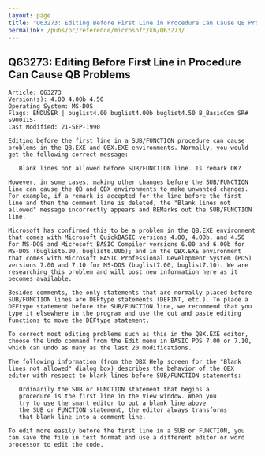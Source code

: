 ```yaml
---
layout: page
title: "Q63273: Editing Before First Line in Procedure Can Cause QB Problems"
permalink: /pubs/pc/reference/microsoft/kb/Q63273/
---
```


## Q63273: Editing Before First Line in Procedure Can Cause QB Problems

	Article: Q63273
	Version(s): 4.00 4.00b 4.50
	Operating System: MS-DOS
	Flags: ENDUSER | buglist4.00 buglist4.00b buglist4.50 B_BasicCom SR# S900115-
	Last Modified: 21-SEP-1990
	
	Editing before the first line in a SUB/FUNCTION procedure can cause
	problems in the QB.EXE and QBX.EXE environments. Normally, you would
	get the following correct message:
	
	   Blank lines not allowed before SUB/FUNCTION line. Is remark OK?
	
	However, in some cases, making other changes before the SUB/FUNCTION
	line can cause the QB and QBX environments to make unwanted changes.
	For example, if a remark is accepted for the line before the first
	line and then the comment line is deleted, the "Blank lines not
	allowed" message incorrectly appears and REMarks out the SUB/FUNCTION
	line.
	
	Microsoft has confirmed this to be a problem in the QB.EXE environment
	that comes with Microsoft QuickBASIC versions 4.00, 4.00b, and 4.50
	for MS-DOS and Microsoft BASIC Compiler versions 6.00 and 6.00b for
	MS-DOS (buglist6.00, buglist6.00b); and in the QBX.EXE environment
	that comes with Microsoft BASIC Professional Development System (PDS)
	versions 7.00 and 7.10 for MS-DOS (buglist7.00, buglist7.10). We are
	researching this problem and will post new information here as it
	becomes available.
	
	Besides comments, the only statements that are normally placed before
	SUB/FUNCTION lines are DEFtype statements (DEFINT, etc.). To place a
	DEFtype statement before the SUB/FUNCTION line, we recommend that you
	type it elsewhere in the program and use the cut and paste editing
	functions to move the DEFtype statement.
	
	To correct most editing problems such as this in the QBX.EXE editor,
	choose the Undo command from the Edit menu in BASIC PDS 7.00 or 7.10,
	which can undo as many as the last 20 modifications.
	
	The following information (from the QBX Help screen for the "Blank
	lines not allowed" dialog box) describes the behavior of the QBX
	editor with respect to blank lines before SUB/FUNCTION statements:
	
	   Ordinarily the SUB or FUNCTION statement that begins a
	   procedure is the first line in the View window. When you
	   try to use the smart editor to put a blank line above
	   the SUB or FUNCTION statement, the editor always transforms
	   that blank line into a comment line.
	
	To edit more easily before the first line in a SUB or FUNCTION, you
	can save the file in text format and use a different editor or word
	processor to edit the code.

